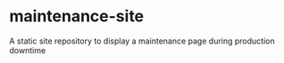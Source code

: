 # maintenance-site
A static site repository to display a maintenance page during production downtime
